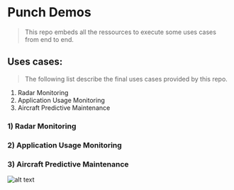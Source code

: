 # Punch Demos

> This repo embeds all the ressources to execute some uses cases from end to end.

## Uses cases:
> The following list describe the final uses cases provided by this repo.

1) Radar Monitoring
2) Application Usage Monitoring
3) Aircraft Predictive Maintenance


### 1) Radar Monitoring
### 2) Application Usage Monitoring
### 3) Aircraft Predictive Maintenance
![alt text](demos/resources/aircraft_maintenance_predictive.gif)


